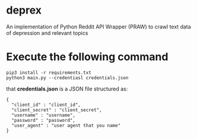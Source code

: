 # deprex
An implementation of Python Reddit API Wrapper (PRAW) to crawl text data of depression and relevant topics

# Execute the following command
```
pip3 install -r requirements.txt
python3 main.py --credentiasl credentials.json
```
that **credentials.json** is a JSON file structured as:
```
{
  "client_id" : "client_id",
  "client_secret" : "client_secret",
  "username" : "username",
  "password" : "password",
  "user_agent" : "user agent that you name"
}

```
